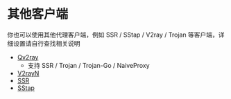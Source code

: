 # 其他客户端

你也可以使用其他代理客户端，例如 SSR / SStap / V2ray / Trojan 等客户端，详细设置请自行查找相关说明

* [Qv2ray](https://github.com/Qv2ray/Qv2ray)
  * 支持 SSR / Trojan / Trojan-Go / NaiveProxy
* [V2rayN](https://github.com/2dust/v2rayN/releases)
* [SSR](https://github.com/shadowsocksrr/shadowsocksr-csharp/releases)
* [SStap](https://github.com/FQrabbit/SSTap-Rule/releases/tag/SSTap%E5%B8%B8%E7%94%A8%E7%89%88%E6%9C%AC%E5%8F%8A%E5%8E%BB%E5%B9%BF%E5%91%8A)
